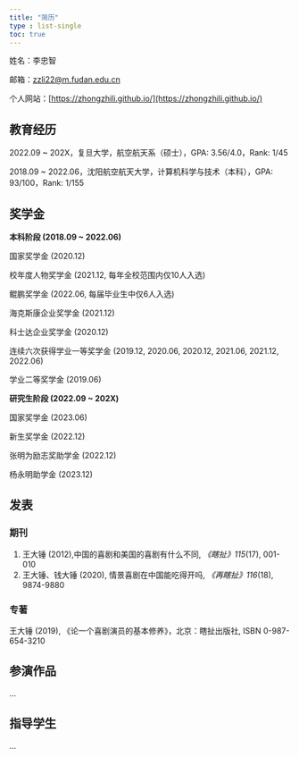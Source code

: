 ```yaml
---
title: "简历"
type : list-single
toc: true
---
```


姓名：李忠智

邮箱：zzli22@m.fudan.edu.cn

个人网站：[https://zhongzhili.github.io/](https://zhongzhili.github.io/)

## 教育经历

2022.09 ~ 202X，复旦大学，航空航天系（硕士），GPA: 3.56/4.0，Rank: 1/45

2018.09 ~ 2022.06，沈阳航空航天大学，计算机科学与技术（本科），GPA: 93/100，Rank: 1/155

## 奖学金

**本科阶段 (2018.09 ~ 2022.06)**

国家奖学金 (2020.12)

校年度人物奖学金 (2021.12, 每年全校范围内仅10人入选)

鲲鹏奖学金 (2022.06, 每届毕业生中仅6人入选)

海克斯康企业奖学金 (2021.12)

科士达企业奖学金 (2020.12)

连续六次获得学业一等奖学金 (2019.12, 2020.06, 2020.12, 2021.06, 2021.12, 2022.06)

学业二等奖学金 (2019.06)

**研究生阶段 (2022.09 ~ 202X)**

国家奖学金 (2023.06)

新生奖学金 (2022.12)

张明为励志奖助学金 (2022.12)

杨永明助学金 (2023.12)

## 发表
### 期刊

1. 王大锤 (2012),中国的喜剧和美国的喜剧有什么不同, *《瞎扯》115*(17), 001-010
2. 王大锤、钱大锤 (2020), 情景喜剧在中国能吃得开吗, *《再瞎扯》116*(18), 9874-9880

### 专著

王大锤 (2019), 《论一个喜剧演员的基本修养》，北京：瞎扯出版社, ISBN 0-987-654-3210

## 参演作品

...

## 指导学生

...







